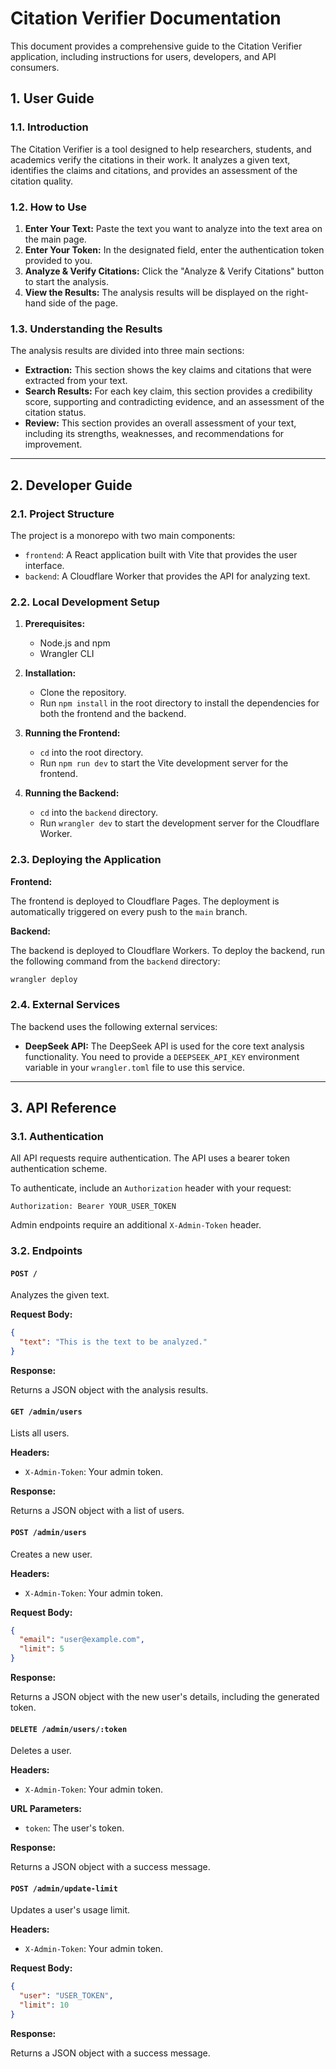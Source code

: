 # Citation Verifier Documentation

This document provides a comprehensive guide to the Citation Verifier application, including instructions for users, developers, and API consumers.

## 1. User Guide

### 1.1. Introduction

The Citation Verifier is a tool designed to help researchers, students, and academics verify the citations in their work. It analyzes a given text, identifies the claims and citations, and provides an assessment of the citation quality.

### 1.2. How to Use

1.  **Enter Your Text:** Paste the text you want to analyze into the text area on the main page.
2.  **Enter Your Token:** In the designated field, enter the authentication token provided to you.
3.  **Analyze & Verify Citations:** Click the "Analyze & Verify Citations" button to start the analysis.
4.  **View the Results:** The analysis results will be displayed on the right-hand side of the page.

### 1.3. Understanding the Results

The analysis results are divided into three main sections:

*   **Extraction:** This section shows the key claims and citations that were extracted from your text.
*   **Search Results:** For each key claim, this section provides a credibility score, supporting and contradicting evidence, and an assessment of the citation status.
*   **Review:** This section provides an overall assessment of your text, including its strengths, weaknesses, and recommendations for improvement.

---

## 2. Developer Guide

### 2.1. Project Structure

The project is a monorepo with two main components:

*   `frontend`: A React application built with Vite that provides the user interface.
*   `backend`: A Cloudflare Worker that provides the API for analyzing text.

### 2.2. Local Development Setup

1.  **Prerequisites:**
    *   Node.js and npm
    *   Wrangler CLI

2.  **Installation:**
    *   Clone the repository.
    *   Run `npm install` in the root directory to install the dependencies for both the frontend and the backend.

3.  **Running the Frontend:**
    *   `cd` into the root directory.
    *   Run `npm run dev` to start the Vite development server for the frontend.

4.  **Running the Backend:**
    *   `cd` into the `backend` directory.
    *   Run `wrangler dev` to start the development server for the Cloudflare Worker.

### 2.3. Deploying the Application

**Frontend:**

The frontend is deployed to Cloudflare Pages. The deployment is automatically triggered on every push to the `main` branch.

**Backend:**

The backend is deployed to Cloudflare Workers. To deploy the backend, run the following command from the `backend` directory:

```bash
wrangler deploy
```

### 2.4. External Services

The backend uses the following external services:

*   **DeepSeek API:** The DeepSeek API is used for the core text analysis functionality. You need to provide a `DEEPSEEK_API_KEY` environment variable in your `wrangler.toml` file to use this service.

---

## 3. API Reference

### 3.1. Authentication

All API requests require authentication. The API uses a bearer token authentication scheme.

To authenticate, include an `Authorization` header with your request:

`Authorization: Bearer YOUR_USER_TOKEN`

Admin endpoints require an additional `X-Admin-Token` header.

### 3.2. Endpoints

#### `POST /`

Analyzes the given text.

**Request Body:**

```json
{
  "text": "This is the text to be analyzed."
}
```

**Response:**

Returns a JSON object with the analysis results.

#### `GET /admin/users`

Lists all users.

**Headers:**

*   `X-Admin-Token`: Your admin token.

**Response:**

Returns a JSON object with a list of users.

#### `POST /admin/users`

Creates a new user.

**Headers:**

*   `X-Admin-Token`: Your admin token.

**Request Body:**

```json
{
  "email": "user@example.com",
  "limit": 5
}
```

**Response:**

Returns a JSON object with the new user's details, including the generated token.

#### `DELETE /admin/users/:token`

Deletes a user.

**Headers:**

*   `X-Admin-Token`: Your admin token.

**URL Parameters:**

*   `token`: The user's token.

**Response:**

Returns a JSON object with a success message.

#### `POST /admin/update-limit`

Updates a user's usage limit.

**Headers:**

*   `X-Admin-Token`: Your admin token.

**Request Body:**

```json
{
  "user": "USER_TOKEN",
  "limit": 10
}
```

**Response:**

Returns a JSON object with a success message.